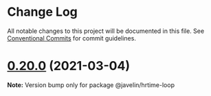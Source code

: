 # Change Log

All notable changes to this project will be documented in this file.
See [Conventional Commits](https://conventionalcommits.org) for commit guidelines.

# [0.20.0](https://github.com/3mcd/javelin/compare/v0.19.4...v0.20.0) (2021-03-04)

**Note:** Version bump only for package @javelin/hrtime-loop
